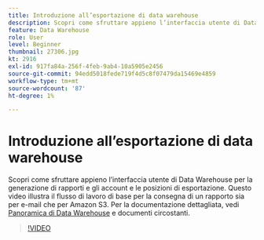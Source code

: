 ```yaml
---
title: Introduzione all’esportazione di data warehouse
description: Scopri come sfruttare appieno l’interfaccia utente di Data Warehouse per la generazione di rapporti e gli account e le posizioni di esportazione. Questo video illustra il flusso di lavoro di base per la consegna di un rapporto sia per e-mail che per Amazon S3.
feature: Data Warehouse
role: User
level: Beginner
thumbnail: 27306.jpg
kt: 2916
exl-id: 917fa84a-256f-4feb-9ab4-10a5905e2456
source-git-commit: 94edd5018fede719f4d5c8f07479da15469e4859
workflow-type: tm+mt
source-wordcount: '87'
ht-degree: 1%

---
```


# Introduzione all’esportazione di data warehouse

Scopri come sfruttare appieno l’interfaccia utente di Data Warehouse per la generazione di rapporti e gli account e le posizioni di esportazione. Questo video illustra il flusso di lavoro di base per la consegna di un rapporto sia per e-mail che per Amazon S3. Per la documentazione dettagliata, vedi [Panoramica di Data Warehouse](https://experienceleague.adobe.com/docs/analytics/export/data-warehouse/data-warehouse.html?lang=it) e documenti circostanti.

>[!VIDEO](https://video.tv.adobe.com/v/3428484/?quality=12&learn=on&captions=ita)
